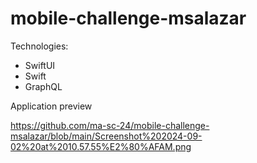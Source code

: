 # mobile-challenge-msalazar

Technologies:
- SwiftUI 
- Swift
- GraphQL

Application preview

https://github.com/ma-sc-24/mobile-challenge-msalazar/blob/main/Screenshot%202024-09-02%20at%2010.57.55%E2%80%AFAM.png
